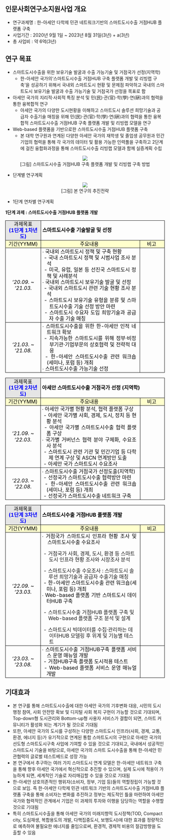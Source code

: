 <STYLE type="text/css">
    p.HStyle0 {
        margin-top: 0.0pt;
        margin-bottom: 0.0pt;
        text-align: justify;
        text-indent: 0.0pt;
        line-height: 160%;
        letter-spacing: 0;
        font-weight: normal;
        font-style: normal;
        color: #000000;
    }

    li.HStyle0 {
        margin-top: 0.0pt;
        margin-bottom: 0.0pt;
        text-align: justify;
        text-indent: 0.0pt;
        letter-spacing: 0;
        font-weight: normal;
        font-style: normal;
        color: #000000;
    }

    div.HStyle0 {
        margin-top: 0.0pt;
        margin-bottom: 0.0pt;
        text-align: justify;
        text-indent: 0.0pt;
        line-height: 160%;
        letter-spacing: 0;
        font-weight: normal;
        font-style: normal;
        color: #000000;
    }
</STYLE>

## 인문사회연구소지원사업 개요

* 연구과제명 : 한-아세안 다학제 민관 네트워크기반의 스마트도시수출 거점HUB 플랫폼 구축
* 사업기간 : 2020년 9월 1일 ~ 2023년 8월 31일(3년) + a(3년)
* 총 사업비 : 약 6억(3년)



## 연구 목표

* 스마트도시수출을 위한 보유기술 발굴과 수출 가능기술 및 거점국가 선정(지역학)
  * 한-아세안 국가의‘스마트도시수출 거점HUB 구축 플랫폼 개발 및 리빙랩 구축’을 성공하기 위해서 국내외 스마트도시 현황 및 문제점 파악하고 국내의 스마트도시 보유기술 발굴과 수출 가능기술 및 거점국가 선정을 목표로 함
* 아세안 국가의 지리적·사회적 특징 분석 및 민(民)·관(官)·학(學)·연(硏)과의 협력을 통한 융복합적 연구
  * 아세안 국가의 다양한 도시현황을 이해하고 스마트도시 솔루션 희망기술과 공급자 수출기술 매칭을 위해 민(民)·관(官)·학(學)·연(硏)과의 협력을 통한 융복합적 스마트도시수출 거점HUB 구축 플랫폼 개발 및 리빙랩 모델을 연구
* Web-based 플랫폼을 기반으로한 스마트도시수출 거점HUB 플랫폼 구축
  * 본 대학 연구원과 연계된 다양한 아세안 국가의 재학생 및 졸업생 공무원과 민간기업의 협력을 통해 각 국가의 데이터 및 활용 가능한 인력풀을 구축하고 2단계에 걸친 융합화과정을 통해 스마트도시수출 리빙랩 모델과 함께 실증계획 수립

<div style="text-align:center"><img src="/doc-images/PIC2DD6.png"/></div>

<div style="text-align:center">[그림] 스마트도시수출 거점HUB 구축 플랫폼 개발 및 리빙랩 구축 방법</div>



* 단계별 연구계획

<div style="text-align:center"><img src="/doc-images/PIC2DD7.png"/></div>

<div style="text-align:center">[그림] 본 연구의 추진전략</div>



* 1단계 연차별 연구계획

**1단계 과제 : 스마트도시수출 거점HUB 플랫폼 개발**

<P CLASS=HStyle0 STYLE='line-height:120%'>
    <TABLE border="1" cellspacing="0" cellpadding="0" style='border-collapse:collapse;border:none;margin-left:auto;margin-right:auto'>
        <TR>
        <TD valign="middle" bgcolor="#e5e5e5"
            style='width:124px;height:33px;border-left:solid #000000 0.4pt;border-right:solid #000000 0.4pt;border-top:solid #000000 0.4pt;border-bottom:double #000000 1.4pt;padding:1.4pt 1.4pt 1.4pt 1.4pt'>
            <P CLASS=HStyle0 STYLE='margin-left:2.0pt;margin-right:2.0pt;text-align:center;line-height:120%;'>
                <SPAN>과제목표</SPAN></P>
            <P CLASS=HStyle0 STYLE='margin-left:2.0pt;margin-right:2.0pt;text-align:center;line-height:120%;'><SPAN
                    STYLE='font-weight:bold;color:#0000ff'>(1단계 1차년도)</SPAN></P>
        </TD>
        <TD colspan="2" valign="middle"
            style='width:516px;height:33px;border-left:solid #000000 0.4pt;border-right:solid #000000 0.4pt;border-top:solid #000000 0.4pt;border-bottom:double #000000 1.4pt;padding:1.4pt 1.4pt 1.4pt 1.4pt'>
            <P CLASS=HStyle0 STYLE='margin-left:2.0pt;margin-right:2.0pt;line-height:135%;'><SPAN
                    STYLE='letter-spacing:-2%;font-weight:bold'>스마트도시수출 기술발굴 및 선정</SPAN></P>
        </TD>
    </TR>
    <TR>
        <TD valign="middle" bgcolor="#ffffcc"
            style='width:124px;height:23px;border-left:solid #000000 0.4pt;border-right:solid #000000 0.4pt;border-top:double #000000 1.4pt;border-bottom:solid #000000 0.4pt;padding:1.4pt 1.4pt 1.4pt 1.4pt'>
            <P CLASS=HStyle0 STYLE='margin-left:2.0pt;margin-right:2.0pt;text-align:center;line-height:120%;'>
                <SPAN>기간(YYMM)</SPAN></P>
        </TD>
        <TD valign="middle" bgcolor="#ffffcc"
            style='width:422px;height:23px;border-left:solid #000000 0.4pt;border-right:solid #000000 0.4pt;border-top:double #000000 1.4pt;border-bottom:solid #000000 0.4pt;padding:1.4pt 1.4pt 1.4pt 1.4pt'>
            <P CLASS=HStyle0 STYLE='margin-left:2.0pt;margin-right:7.0pt;text-align:center;line-height:120%;'>
                <SPAN>주요내용</SPAN></P>
        </TD>
        <TD valign="middle" bgcolor="#ffffcc"
            style='width:95px;height:23px;border-left:solid #000000 0.4pt;border-right:solid #000000 0.4pt;border-top:double #000000 1.4pt;border-bottom:solid #000000 0.4pt;padding:1.4pt 1.4pt 1.4pt 1.4pt'>
            <P CLASS=HStyle0 STYLE='margin-left:2.0pt;margin-right:5.0pt;text-align:center;line-height:120%;'>
                <SPAN>비고</SPAN></P>
        </TD>
    </TR>
    <TR>
        <TD valign="middle"
            style='width:124px;height:129px;border-left:solid #000000 0.4pt;border-right:solid #000000 0.4pt;border-top:solid #000000 0.4pt;border-bottom:solid #000000 0.4pt;padding:1.4pt 1.4pt 1.4pt 1.4pt'>
            <P CLASS=HStyle0 STYLE='margin-left:2.0pt;margin-right:2.0pt;text-align:center;line-height:120%;'><SPAN
                    STYLE='letter-spacing:-15%;font-style:italic'>‘</SPAN><SPAN
                    STYLE='letter-spacing:-10%;font-style:italic'>20.09. ~ ‘21.03.</SPAN></P>
        </TD>
        <TD valign="middle"
            style='width:422px;height:129px;border-left:solid #000000 0.4pt;border-right:solid #000000 0.4pt;border-top:solid #000000 0.4pt;border-bottom:solid #000000 0.4pt;padding:1.4pt 1.4pt 1.4pt 1.4pt'>
            <P CLASS=HStyle0 STYLE='margin-left:12.4pt;margin-right:7.0pt;text-indent:-10.4pt;line-height:120%;'>
                <SPAN STYLE='letter-spacing:-2%'>∙ 국내외 스마트도시 정책 및 구축 현황</SPAN></P>
            <P CLASS=HStyle0 STYLE='margin-left:12.4pt;margin-right:7.0pt;text-indent:-10.4pt;line-height:120%;'>
                <SPAN STYLE='letter-spacing:-2%'>&nbsp;- 국내 스마트도시 정책 및 시범사업 조사 분석</SPAN></P>
            <P CLASS=HStyle0 STYLE='margin-left:12.4pt;margin-right:7.0pt;text-indent:-10.4pt;line-height:120%;'>
                <SPAN STYLE='letter-spacing:-2%'>&nbsp;- </SPAN><SPAN STYLE='letter-spacing:-6%'>미국, 유럽, 일본 등 선진국
                    스마트도시 정책 및 사례분석</SPAN></P>
            <P CLASS=HStyle0 STYLE='margin-left:12.4pt;margin-right:7.0pt;text-indent:-10.4pt;line-height:120%;'>
                <SPAN STYLE='letter-spacing:-2%'>∙ 국내외 스마트도시 보유기술 발굴 및 선정</SPAN></P>
            <P CLASS=HStyle0 STYLE='margin-left:12.4pt;margin-right:7.0pt;text-indent:-10.4pt;line-height:120%;'>
                <SPAN STYLE='letter-spacing:-2%'>&nbsp;- </SPAN><SPAN>국내외 스마트도시 관련 기술 현황 조사 분석</SPAN></P>
            <P CLASS=HStyle0 STYLE='margin-left:18.5pt;margin-right:7.0pt;text-indent:-16.5pt;line-height:120%;'>
                <SPAN STYLE='letter-spacing:-2%'>&nbsp;- </SPAN><SPAN STYLE='letter-spacing:-4%'>스마트도시 보유기술 유형을 분류 및
                    스마트도시수출 기술 </SPAN><SPAN>선정 방안 마련</SPAN></P>
            <P CLASS=HStyle0 STYLE='margin-left:17.6pt;margin-right:7.0pt;text-indent:-15.6pt;line-height:120%;'>
                <SPAN STYLE='letter-spacing:-2%'>&nbsp;- </SPAN><SPAN STYLE='letter-spacing:-5%'>스마트도시 수요자 도입 희망기술과
                    공급자 수출 기술 매칭</SPAN></P>
        </TD>
        <TD valign="middle"
            style='width:95px;height:129px;border-left:solid #000000 0.4pt;border-right:solid #000000 0.4pt;border-top:solid #000000 0.4pt;border-bottom:solid #000000 0.4pt;padding:1.4pt 1.4pt 1.4pt 1.4pt'>
            <P CLASS=HStyle0 STYLE='margin-left:2.0pt;margin-right:5.0pt;text-align:center;line-height:115%;'>
                <SPAN>&nbsp;</SPAN></P>
        </TD>
    </TR>
    <TR>
        <TD valign="middle"
            style='width:124px;height:81px;border-left:solid #000000 0.4pt;border-right:solid #000000 0.4pt;border-top:solid #000000 0.4pt;border-bottom:solid #000000 0.4pt;padding:1.4pt 1.4pt 1.4pt 1.4pt'>
            <P CLASS=HStyle0 STYLE='margin-left:2.0pt;margin-right:2.0pt;text-align:center;line-height:120%;'><SPAN
                    STYLE='font-style:italic'>‘21.03. ~ ‘21.08.</SPAN></P>
        </TD>
        <TD valign="middle"
            style='width:422px;height:81px;border-left:solid #000000 0.4pt;border-right:solid #000000 0.4pt;border-top:solid #000000 0.4pt;border-bottom:solid #000000 0.4pt;padding:1.4pt 1.4pt 1.4pt 1.4pt'>
            <P CLASS=HStyle0 STYLE='margin-left:12.4pt;margin-right:7.0pt;text-indent:-10.4pt;line-height:120%;'>
                <SPAN STYLE='letter-spacing:-2%'>∙ </SPAN><SPAN>스마트도시수출을 위한 한-아세안 인적 네트워크 확보 </SPAN></P>
            <P CLASS=HStyle0 STYLE='margin-left:18.7pt;margin-right:7.0pt;text-indent:-18.0pt;line-height:120%;'>
                <SPAN STYLE='letter-spacing:-12%'>&nbsp;- 지속가능한 스마트도시를 위해 정부·비정부기관·기업부문의 상호협력 및
                    전략적 대응</SPAN></P>
            <P CLASS=HStyle0 STYLE='margin-left:12.4pt;margin-right:7.0pt;text-indent:-10.4pt;line-height:120%;'>
                <SPAN STYLE='letter-spacing:-12%'>&nbsp;- 한-아세안 스마트도시수출 관련 워크숍(세미나, 포럼 등)
                    개최</SPAN></P>
            <P CLASS=HStyle0 STYLE='margin-left:12.4pt;margin-right:7.0pt;text-indent:-10.4pt;line-height:120%;'>
                <SPAN STYLE='letter-spacing:-2%'>∙ 스마트도시</SPAN><SPAN>수출 가능기술 선정</SPAN></P>
        </TD>
        <TD valign="middle"
            style='width:95px;height:81px;border-left:solid #000000 0.4pt;border-right:solid #000000 0.4pt;border-top:solid #000000 0.4pt;border-bottom:solid #000000 0.4pt;padding:1.4pt 1.4pt 1.4pt 1.4pt'>
            <P CLASS=HStyle0 STYLE='margin-left:2.0pt;margin-right:5.0pt;text-align:center;line-height:115%;'>
                <SPAN>&nbsp;</SPAN></P>
        </TD>
    </TR>
</TABLE>
</P>
<P CLASS=HStyle0 STYLE='line-height:120%;'></P>

<P CLASS=HStyle0 STYLE='line-height:120%;'>
<TABLE border="1" cellspacing="0" cellpadding="0" style='border-collapse:collapse;border:none;margin-left:auto;margin-right:auto'>
    <TR>
        <TD valign="middle" bgcolor="#e5e5e5"
            style='width:124px;height:33px;border-left:solid #000000 0.4pt;border-right:solid #000000 0.4pt;border-top:solid #000000 0.4pt;border-bottom:double #000000 1.4pt;padding:1.4pt 1.4pt 1.4pt 1.4pt'>
            <P CLASS=HStyle0 STYLE='margin-left:2.0pt;margin-right:2.0pt;text-align:center;line-height:120%;'>
                <SPAN>과제목표</SPAN></P>
            <P CLASS=HStyle0 STYLE='margin-left:2.0pt;margin-right:2.0pt;text-align:center;line-height:120%;'><SPAN
                    STYLE='font-weight:bold;color:#0000ff'>(1단계 2차년도)</SPAN></P>
        </TD>
        <TD colspan="2" valign="middle"
            style='width:516px;height:33px;border-left:solid #000000 0.4pt;border-right:solid #000000 0.4pt;border-top:solid #000000 0.4pt;border-bottom:double #000000 1.4pt;padding:1.4pt 1.4pt 1.4pt 1.4pt'>
            <P CLASS=HStyle0 STYLE='margin-left:2.0pt;margin-right:2.0pt;line-height:135%;'><SPAN
                    STYLE='letter-spacing:-2%;font-weight:bold'>아세안 스마트도시수출 거점국가 선정 (지역학)</SPAN>
            </P>
        </TD>
    </TR>
    <TR>
        <TD valign="middle" bgcolor="#ffffcc"
            style='width:124px;height:23px;border-left:solid #000000 0.4pt;border-right:solid #000000 0.4pt;border-top:double #000000 1.4pt;border-bottom:solid #000000 0.4pt;padding:1.4pt 1.4pt 1.4pt 1.4pt'>
            <P CLASS=HStyle0 STYLE='margin-left:2.0pt;margin-right:2.0pt;text-align:center;line-height:120%;'>
                <SPAN>기간(YYMM)</SPAN></P>
        </TD>
        <TD valign="middle" bgcolor="#ffffcc"
            style='width:422px;height:23px;border-left:solid #000000 0.4pt;border-right:solid #000000 0.4pt;border-top:double #000000 1.4pt;border-bottom:solid #000000 0.4pt;padding:1.4pt 1.4pt 1.4pt 1.4pt'>
            <P CLASS=HStyle0 STYLE='margin-left:2.0pt;margin-right:7.0pt;text-align:center;line-height:120%;'>
                <SPAN>주요내용</SPAN></P>
        </TD>
        <TD valign="middle" bgcolor="#ffffcc"
            style='width:95px;height:23px;border-left:solid #000000 0.4pt;border-right:solid #000000 0.4pt;border-top:double #000000 1.4pt;border-bottom:solid #000000 0.4pt;padding:1.4pt 1.4pt 1.4pt 1.4pt'>
            <P CLASS=HStyle0 STYLE='margin-left:2.0pt;margin-right:5.0pt;text-align:center;line-height:120%;'>
                <SPAN>비고</SPAN></P>
        </TD>
    </TR>
    <TR>
        <TD valign="middle"
            style='width:124px;height:113px;border-left:solid #000000 0.4pt;border-right:solid #000000 0.4pt;border-top:solid #000000 0.4pt;border-bottom:solid #000000 0.4pt;padding:1.4pt 1.4pt 1.4pt 1.4pt'>
            <P CLASS=HStyle0 STYLE='margin-left:2.0pt;margin-right:2.0pt;text-align:center;line-height:120%;'><SPAN
                    STYLE='letter-spacing:-11%;font-style:italic'>‘21.09. ~ ‘22.03.</SPAN></P>
        </TD>
        <TD valign="middle"
            style='width:422px;height:113px;border-left:solid #000000 0.4pt;border-right:solid #000000 0.4pt;border-top:solid #000000 0.4pt;border-bottom:solid #000000 0.4pt;padding:1.4pt 1.4pt 1.4pt 1.4pt'>
            <P CLASS=HStyle0 STYLE='margin-left:12.4pt;margin-right:7.0pt;text-indent:-10.4pt;line-height:120%;'>
                <SPAN STYLE='letter-spacing:-2%'>∙ 아세안 국가별 현황 분석, 협력 플랫폼 구상</SPAN></P>
            <P CLASS=HStyle0 STYLE='margin-left:12.4pt;margin-right:7.0pt;text-indent:-10.4pt;line-height:120%;'>
                <SPAN STYLE='letter-spacing:-2%'>&nbsp;- 아세안 국가별 사회, 경제, 도시, 정치 등 현황 분석</SPAN>
            </P>
            <P CLASS=HStyle0 STYLE='margin-left:12.4pt;margin-right:7.0pt;text-indent:-10.4pt;line-height:120%;'>
                <SPAN STYLE='letter-spacing:-2%'>&nbsp;- 아세안 국가별 스마트도시수출 협력 플랫폼 구상</SPAN></P>
            <P CLASS=HStyle0 STYLE='margin-left:12.4pt;margin-right:7.0pt;text-indent:-10.4pt;line-height:120%;'>
                <SPAN STYLE='letter-spacing:-2%'>∙ 국가별 거버넌스 협력 분야 구체화, 수요조사 분석</SPAN></P>
            <P CLASS=HStyle0 STYLE='margin-left:17.5pt;margin-right:7.0pt;text-indent:-15.5pt;line-height:120%;'>
                <SPAN STYLE='letter-spacing:-2%'>&nbsp;- 스마트도시 관련 기관 및 민간기업 등 다학제 연계 구상 및 ASCN
                    연계방안 도출</SPAN></P>
            <P CLASS=HStyle0 STYLE='margin-left:12.4pt;margin-right:7.0pt;text-indent:-10.4pt;line-height:120%;'>
                <SPAN STYLE='letter-spacing:-2%'>&nbsp;- 아세안 국가 스마트도시 수요조사</SPAN></P>
        </TD>
        <TD valign="middle"
            style='width:95px;height:113px;border-left:solid #000000 0.4pt;border-right:solid #000000 0.4pt;border-top:solid #000000 0.4pt;border-bottom:solid #000000 0.4pt;padding:1.4pt 1.4pt 1.4pt 1.4pt'>
            <P CLASS=HStyle0 STYLE='margin-left:12.4pt;margin-right:7.0pt;text-indent:-10.4pt;line-height:120%;'>
                <SPAN STYLE='letter-spacing:-2%'>&nbsp;</SPAN></P>
            <P CLASS=HStyle0 STYLE='margin-left:2.0pt;margin-right:5.0pt;text-align:center;line-height:120%;'>
                <SPAN>&nbsp;</SPAN></P>
        </TD>
    </TR>
    <TR>
        <TD valign="middle"
            style='width:124px;height:65px;border-left:solid #000000 0.4pt;border-right:solid #000000 0.4pt;border-top:solid #000000 0.4pt;border-bottom:solid #000000 0.4pt;padding:1.4pt 1.4pt 1.4pt 1.4pt'>
            <P CLASS=HStyle0 STYLE='margin-left:2.0pt;margin-right:2.0pt;text-align:center;line-height:120%;'><SPAN
                    STYLE='font-style:italic'>‘22.03. ~ ‘22.08.</SPAN></P>
        </TD>
        <TD valign="middle"
            style='width:422px;height:65px;border-left:solid #000000 0.4pt;border-right:solid #000000 0.4pt;border-top:solid #000000 0.4pt;border-bottom:solid #000000 0.4pt;padding:1.4pt 1.4pt 1.4pt 1.4pt'>
            <P CLASS=HStyle0 STYLE='margin-left:12.4pt;margin-right:7.0pt;text-indent:-10.4pt;line-height:120%;'>
                <SPAN STYLE='letter-spacing:-2%'>∙ </SPAN><SPAN STYLE='letter-spacing:-6%'>스마트도시수출 </SPAN><SPAN
                    STYLE='letter-spacing:-5%'>거점국가 선정도출(지역학)</SPAN></P>
            <P CLASS=HStyle0 STYLE='margin-left:12.4pt;margin-right:7.0pt;text-indent:-10.4pt;line-height:120%;'>
                <SPAN>&nbsp;- 선정국가 스마트도시수출 협력방안 마련</SPAN></P>
            <P CLASS=HStyle0 STYLE='margin-left:12.4pt;margin-right:7.0pt;text-indent:-10.4pt;line-height:120%;'>
                <SPAN>&nbsp;-</SPAN><SPAN STYLE='letter-spacing:-7%'>
                </SPAN><SPAN STYLE='letter-spacing:-11%'>한-아세안 스마트도시수출 관련 워크숍(세미나, 포럼 등)
                    개최</SPAN></P>
            <P CLASS=HStyle0 STYLE='margin-left:12.4pt;margin-right:7.0pt;text-indent:-10.4pt;line-height:120%;'>
                <SPAN>&nbsp;- 선정국가 스마트도시수출 네트워크 구축</SPAN></P>
        </TD>
        <TD valign="middle"
            style='width:95px;height:65px;border-left:solid #000000 0.4pt;border-right:solid #000000 0.4pt;border-top:solid #000000 0.4pt;border-bottom:solid #000000 0.4pt;padding:1.4pt 1.4pt 1.4pt 1.4pt'>
            <P CLASS=HStyle0 STYLE='margin-left:2.0pt;margin-right:5.0pt;text-align:center;line-height:120%;'>
                <SPAN>&nbsp;</SPAN></P>
        </TD>
    </TR>
</TABLE>
</P>
<P CLASS=HStyle0 STYLE='line-height:120%;'></P>

<P CLASS=HStyle0 STYLE='line-height:120%;'>
<TABLE border="1" cellspacing="0" cellpadding="0" style='border-collapse:collapse;border:none;margin-left:auto;margin-right:auto'>
    <TR>
        <TD valign="middle" bgcolor="#e5e5e5"
            style='width:124px;height:37px;border-left:solid #000000 0.4pt;border-right:solid #000000 0.4pt;border-top:solid #000000 0.4pt;border-bottom:double #000000 1.4pt;padding:1.4pt 1.4pt 1.4pt 1.4pt'>
            <P CLASS=HStyle0 STYLE='margin-left:2.0pt;margin-right:2.0pt;text-align:center;line-height:120%;'>
                <SPAN>과제목표</SPAN></P>
            <P CLASS=HStyle0 STYLE='margin-left:2.0pt;margin-right:2.0pt;text-align:center;line-height:120%;'><SPAN
                    STYLE='font-weight:bold;color:#0000ff'>(1단계 3차년도)</SPAN></P>
        </TD>
        <TD colspan="2" valign="middle"
            style='width:516px;height:37px;border-left:solid #000000 0.4pt;border-right:solid #000000 0.4pt;border-top:solid #000000 0.4pt;border-bottom:double #000000 1.4pt;padding:1.4pt 1.4pt 1.4pt 1.4pt'>
            <P CLASS=HStyle0 STYLE='margin-left:2.0pt;margin-right:2.0pt;line-height:135%;'><SPAN
                    STYLE='letter-spacing:-2%;font-weight:bold'>스마트도시수출 거점HUB 플랫폼 개발</SPAN></P>
        </TD>
    </TR>
    <TR>
        <TD valign="middle" bgcolor="#ffffcc"
            style='width:124px;height:19px;border-left:solid #000000 0.4pt;border-right:solid #000000 0.4pt;border-top:double #000000 1.4pt;border-bottom:solid #000000 0.4pt;padding:1.4pt 1.4pt 1.4pt 1.4pt'>
            <P CLASS=HStyle0 STYLE='margin-left:2.0pt;margin-right:2.0pt;text-align:center;line-height:120%;'>
                <SPAN>기간(YYMM)</SPAN></P>
        </TD>
        <TD valign="middle" bgcolor="#ffffcc"
            style='width:422px;height:19px;border-left:solid #000000 0.4pt;border-right:solid #000000 0.4pt;border-top:double #000000 1.4pt;border-bottom:solid #000000 0.4pt;padding:1.4pt 1.4pt 1.4pt 1.4pt'>
            <P CLASS=HStyle0 STYLE='margin-left:2.0pt;margin-right:7.0pt;text-align:center;line-height:120%;'>
                <SPAN>주요내용</SPAN></P>
        </TD>
        <TD valign="middle" bgcolor="#ffffcc"
            style='width:95px;height:19px;border-left:solid #000000 0.4pt;border-right:solid #000000 0.4pt;border-top:double #000000 1.4pt;border-bottom:solid #000000 0.4pt;padding:1.4pt 1.4pt 1.4pt 1.4pt'>
            <P CLASS=HStyle0 STYLE='margin-left:2.0pt;margin-right:5.0pt;text-align:center;line-height:120%;'>
                <SPAN>비고</SPAN></P>
        </TD>
    </TR>
    <TR>
        <TD valign="middle"
            style='width:124px;height:184px;border-left:solid #000000 0.4pt;border-right:solid #000000 0.4pt;border-top:solid #000000 0.4pt;border-bottom:solid #000000 0.4pt;padding:1.4pt 1.4pt 1.4pt 1.4pt'>
            <P CLASS=HStyle0 STYLE='margin-left:2.0pt;margin-right:2.0pt;text-align:center;line-height:120%;'><SPAN
                    STYLE='letter-spacing:-10%;font-style:italic'>‘22.09. ~ ‘23.03.</SPAN></P>
        </TD>
        <TD valign="middle"
            style='width:422px;height:184px;border-left:solid #000000 0.4pt;border-right:solid #000000 0.4pt;border-top:solid #000000 0.4pt;border-bottom:solid #000000 0.4pt;padding:1.4pt 1.4pt 1.4pt 1.4pt'>
            <P CLASS=HStyle0 STYLE='margin-left:14.8pt;margin-right:7.0pt;text-indent:-12.8pt;line-height:120%;'>
                <SPAN STYLE='letter-spacing:-2%'>∙ </SPAN><SPAN STYLE='letter-spacing:-8%'>거점국가 스마트도시 인프라 현황 조사 및
                    스마트도시수출 </SPAN><SPAN STYLE='letter-spacing:-4%'>수요조사</SPAN></P>
            <P CLASS=HStyle19
                STYLE='margin-left:18.1pt;margin-right:7.0pt;margin-bottom:0.0pt;text-indent:-16.1pt;line-height:120%;'>
                <SPAN STYLE='letter-spacing:-12%'>&nbsp;- </SPAN><SPAN STYLE='letter-spacing:-10%'>거점국가 사회, 경제, 도시,
                    환경 등 스마트도시 인프라 현황 </SPAN><SPAN STYLE='letter-spacing:-12%'>조사와 시장조사 분석</SPAN></P>
            <P CLASS=HStyle19
                STYLE='margin-left:17.3pt;margin-right:7.0pt;margin-bottom:0.0pt;text-indent:-15.3pt;line-height:120%;'>
                <SPAN STYLE='letter-spacing:-12%'>&nbsp;- </SPAN><SPAN STYLE='letter-spacing:-14%'>스마트도시수출 수요조사 :
                    스마트도시 솔루션 희망기술과 공급자 </SPAN><SPAN STYLE='letter-spacing:-12%'>수출기술 매칭 </SPAN></P>
            <P CLASS=HStyle0 STYLE='margin-left:12.4pt;margin-right:7.0pt;text-indent:-10.4pt;line-height:120%;'>
                <SPAN STYLE='letter-spacing:-12%'>&nbsp;- 한-아세안 스마트도시수출 관련 워크숍(세미나, 포럼 등)
                    개최</SPAN></P>
            <P CLASS=HStyle0 STYLE='margin-left:12.4pt;margin-right:7.0pt;text-indent:-10.4pt;line-height:120%;'>
                <SPAN STYLE='letter-spacing:-6%'>∙ Web-based 플랫폼 기반 스마트도시 데이터HUB 구축</SPAN></P>
            <P CLASS=HStyle19
                STYLE='margin-left:16.6pt;margin-right:7.0pt;margin-bottom:0.0pt;text-indent:-14.6pt;line-height:120%;'>
                <SPAN STYLE='letter-spacing:-12%'>&nbsp;- </SPAN><SPAN STYLE='letter-spacing:-14%'>스마트도시수출 거점HUB 플랫폼
                    구축 및 Web-based 플랫폼 구조
                </SPAN><SPAN STYLE='letter-spacing:-12%'>분석 및 설계</SPAN></P>
            <P CLASS=HStyle19
                STYLE='margin-left:18.7pt;margin-right:7.0pt;margin-bottom:0.0pt;text-indent:-16.7pt;line-height:120%;'>
                <SPAN STYLE='letter-spacing:-12%'>&nbsp;- 스마트도시 빅데이터를 수집·관리하는 데이터HUB 모델링 후 위계 및
                    기능별 테스트</SPAN></P>
        </TD>
        <TD valign="middle"
            style='width:95px;height:184px;border-left:solid #000000 0.4pt;border-right:solid #000000 0.4pt;border-top:solid #000000 0.4pt;border-bottom:solid #000000 0.4pt;padding:1.4pt 1.4pt 1.4pt 1.4pt'>
            <P CLASS=HStyle0 STYLE='margin-left:2.0pt;margin-right:5.0pt;text-align:center;line-height:120%;'>
                <SPAN>&nbsp;</SPAN></P>
        </TD>
    </TR>
    <TR>
        <TD valign="middle"
            style='width:124px;height:55px;border-left:solid #000000 0.4pt;border-right:solid #000000 0.4pt;border-top:solid #000000 0.4pt;border-bottom:solid #000000 0.4pt;padding:1.4pt 1.4pt 1.4pt 1.4pt'>
            <P CLASS=HStyle0 STYLE='margin-left:2.0pt;margin-right:2.0pt;text-align:center;line-height:120%;'><SPAN
                    STYLE='letter-spacing:-11%;font-style:italic'>‘23.03. ~ ‘23.08.</SPAN></P>
        </TD>
        <TD valign="middle"
            style='width:422px;height:55px;border-left:solid #000000 0.4pt;border-right:solid #000000 0.4pt;border-top:solid #000000 0.4pt;border-bottom:solid #000000 0.4pt;padding:1.4pt 1.4pt 1.4pt 1.4pt'>
            <P CLASS=HStyle0 STYLE='margin-left:13.2pt;margin-right:7.0pt;text-indent:-11.2pt;line-height:120%;'>
                <SPAN STYLE='letter-spacing:-2%'>∙ </SPAN><SPAN>스마트도시수출 거점HUB구축 플랫폼 서비스 운영 매뉴얼 개발</SPAN></P>
            <P CLASS=HStyle0 STYLE='margin-left:12.4pt;margin-right:7.0pt;text-indent:-10.4pt;line-height:120%;'>
                <SPAN>&nbsp;- 거점HUB구축 플랫폼 도시적용 테스트</SPAN></P>
            <P CLASS=HStyle0 STYLE='margin-left:12.4pt;margin-right:7.0pt;text-indent:-10.4pt;line-height:120%;'>
                <SPAN>&nbsp;- Web-based 플랫폼 서비스 운영 매뉴얼 개발</SPAN></P>
        </TD>
        <TD valign="middle"
            style='width:95px;height:55px;border-left:solid #000000 0.4pt;border-right:solid #000000 0.4pt;border-top:solid #000000 0.4pt;border-bottom:solid #000000 0.4pt;padding:1.4pt 1.4pt 1.4pt 1.4pt'>
            <P CLASS=HStyle0 STYLE='margin-left:2.0pt;margin-right:5.0pt;text-align:center;line-height:120%;'>
                <SPAN>&nbsp;</SPAN></P>
        </TD>
    </TR>
</TABLE>
</P>

## 기대효과

* 본 연구를 통해 스마트도시수출에 대한 아세안 국가의 기후변화 대응, 시민의 도시행정 참여, 사회 안전망 확보 및 디지털 사회 복지 구현이 가능할 것으로 기대되며, Top-down형 도시관리와 Bottom-up형 사용자 서비스가 결합이 되면, 스마트 커뮤니티가 활성화 되는 계기가 될 것으로 기대됨
* 또한, 아세안 국가의 도시를 구성하는 다양한 스마트도시 인프라(사회, 경제, 교통, 환경, 에너지 등)가 유기적으로 연계된 통합 스마트도시의 구현으로 아세안 국가의 선도형 스마트도시구축 사업에 기여할 수 있을 것으로 기대되고, 국내에서 성공적인 스마트도시 기술을 바탕으로, 아세안 국가의 스마트 도시수출을 통해 한-아세안 민관협력의 글로벌 테스트베드로 성장 가능
* 본 연구에서 추구하는 여러 가지 스마트도시 연계 모델은 한-아세안 네트워크 구축을 통해 향후 아세안 국가에서 혁신적으로 추진할 수 있으며, 실제 도시에 적용이 가능하게 되면, 세계적인 기술로 자리매김할 수 있을 것으로 기대됨
* 한-아세안 상호의존적인 행위자(소비자, 정부, 기업 등)들의 역할정립이 가능할 것으로 보임. 즉 한-아세안 다학제 민관 네트워크 기반의 스마트도시수출 거점HUB 플랫폼 구축을 통해 소비자는 변화를 추진하고 정부는 제도적인 틀을 마련하여 아세안 국가와 협력적인 관계에서 기업은 이 과제의 투자와 이행을 담당하는 역할을 수행할 것으로 기대됨
* 특히 스마트도시수출을 통해 아세안 국가의 미래지향적 도시정책(TOD, Compact city, 도심재생, 복합용도의 개발, 다핵집중도시, 보행도시)에 대한 효과를 정량적으로 예측하여 불필요한 에너지를 줄임으로써, 환경적, 경제적 비용의 절감방향을 도출할 수 있음